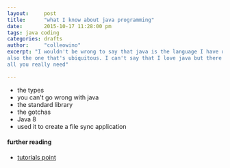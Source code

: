 ```yaml
---
layout:     post
title:      "what I know about java programming"
date:       2015-10-17 11:28:00 pm
tags: java coding 
categories: drafts
author:     "colleowino"
excerpt: "I wouldn't be wrong to say that java is the language I have used the most and
also the one that's ubiquitous. I can't say that I love java but there are times when its
all you really need"

---
```

- the types 
- you can't go wrong with java
- the standard library
- the gotchas 
- Java 8
- used it to create a file sync application 

#### further reading 
- [tutorials point](http://www.tutorialspoint.com/java/java_overview.htm)

